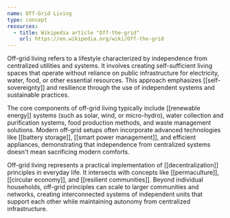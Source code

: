 ```yaml
---
name: Off-Grid Living
type: concept
resources:
  - title: Wikipedia article "Off-the-grid"
    url: https://en.wikipedia.org/wiki/Off-the-grid
---
```


Off-grid living refers to a lifestyle characterized by independence from centralized utilities and systems. It involves creating self-sufficient living spaces that operate without reliance on public infrastructure for electricity, water, food, or other essential resources. This approach emphasizes [[self-sovereignty]] and resilience through the use of independent systems and sustainable practices.

The core components of off-grid living typically include [[renewable energy]] systems (such as solar, wind, or micro-hydro), water collection and purification systems, food production methods, and waste management solutions. Modern off-grid setups often incorporate advanced technologies like [[battery storage]], [[smart power management]], and efficient appliances, demonstrating that independence from centralized systems doesn't mean sacrificing modern comforts.

Off-grid living represents a practical implementation of [[decentralization]] principles in everyday life. It intersects with concepts like [[permaculture]], [[circular economy]], and [[resilient communities]]. Beyond individual households, off-grid principles can scale to larger communities and networks, creating interconnected systems of independent units that support each other while maintaining autonomy from centralized infrastructure.